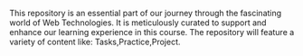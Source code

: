 This repository is an essential part of our journey through the fascinating world of Web Technologies. It is meticulously curated to support and enhance our learning experience in this course. The repository will feature a variety of content like: Tasks,Practice,Project.